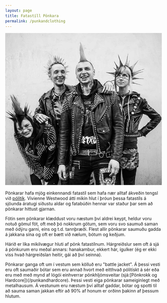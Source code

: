 ```yaml
---
layout: page
title: Fatastíll Pönkara
permalink: /punkandclothing
---
```

![Pasted image 20240531112238.png](/assets/img/Pasted%20image%2020240531112238.png)


Pönkarar hafa mjög einkennandi fatastíl sem hafa nær alltaf ákveðin tengsl við [pólítík](/punkandpolictics). Vivienne Westwood átti mikin hlut í þróun þessa fatastíls á sjöunda áratugi síðustu aldar og fatabúðin hennar var staður þar sem að pönkarar hittust gjarnan.

Fötin sem pönkarar klæddust voru næstum því aldrei keypt, heldur voru notuð gömul föt, oft með þó nokkrum götum, sem voru svo saumuð saman með ódýru garni, eins og t.d. tannþræði. Flest allir pönkarar saumuðu gadda á jakkana sína og oft er bætt við nælum, bótum og keðjum.

Hárið er líka mikilvægur hluti af pönk fatastílnum. Hárgreiðslur sem oft á sjá á pönkurum eru meðal annars: hanakambur, ekkert hár, ígulker (ég er ekki viss hvað hárgreiðslan heitir, gái að því seinna).

Pönkarar ganga oft um í vestum sem kölluð eru "battle jacket". Á þessi vesti eru oft saumaðir bótar sem eru annað hvort með eitthvað pólitískt á sér eða eru með með mynd af lógói einhverrar pönkhljómsveitar (sjá:[Pönkrokk og Hardcore])(/punkandhardcore). Þessi vesti eiga pönkarar sameiginlegt með metalhausum. Á vestunum eru næstum því alltaf gaddar, bótar og spotti til að sauma saman jakkan eftir að 90% af honum er orðinn þakinn af þessum hlutum.
